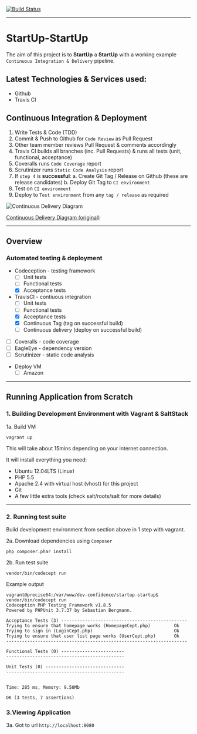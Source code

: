 [![Build Status](https://travis-ci.org/dev-confidence/startup-startup.svg?branch=master)](https://travis-ci.org/dev-confidence/startup-startup)

---

# StartUp-StartUp

The aim of this project is to **StartUp** a **StartUp** with a working example `Continuous Integration & Delivery` pipeline.

## Latest Technologies & Services used:

* Github
* Travis CI

## Continuous Integration & Deployment

1. Write Tests & Code (TDD)
2. Commit & Push to Github for `Code Review` as Pull Request
3. Other team member reviews Pull Request & comments accordingly
4. Travis CI builds all branches (inc. Pull Requests) & runs all tests (unit, functional, acceptance) 
5. Coveralls runs `Code Coverage` report
6. Scrutinizer runs `Static Code Analysis` report
6. If `step 4` is **successful**: 
     a. Create Git Tag / Release on Github (these are release candidates)
     b. Deploy Git Tag to `CI environment`
7. Test on `CI environment`
8. Deploy to `Test environment` from any `tag / release` as required

![Continuous Delivery Diagram](https://raw.githubusercontent.com/dev-confidence/startup-startup/master/docs/img/continuous_delivery.png)

[Continuous Delivery Diagram (original)](https://raw.githubusercontent.com/dev-confidence/startup-startup/master/docs/img/continuous_delivery.png)

---

## Overview

### Automated testing & deployment

* Codeception - testing framework
    - [ ] Unit tests
    - [ ] Functional tests
    - [x] Acceptance tests
* TravisCI - contiuous integration
    - [ ] Unit tests
    - [ ] Functional tests
    - [x] Acceptance tests
    - [x] Continuous Tag (tag on successful build)
    - [ ] Continuous delivery (deploy on successful build)
* [ ] Coveralls - code coverage
* [ ] EagleEye - dependency version
* [ ] Scrutinizer - static code analysis
* Deploy VM
    - [ ] Amazon

---

## Running Application from Scratch

### 1. Building Development Environment with Vagrant & SaltStack

1a. Build VM

```
vagrant up
```

This will take about 15mins depending on your internet connection.

It will install everything you need:

* Ubuntu 12.04LTS (Linux)
* PHP 5.5
* Apache 2.4 with virtual host (vhost) for this project
* Git
* A few little extra tools (check salt/roots/salt for more details)

---

### 2. Running test suite

Build development environment from section above in 1 step with vagrant.

2a. Download dependencies using `Composer`

```
php composer.phar install
```

2b. Run test suite

```
vendor/bin/codecept run
```

Example output

```
vagrant@precise64:/var/www/dev-confidence/startup-startup$ vendor/bin/codecept run
Codeception PHP Testing Framework v1.8.5
Powered by PHPUnit 3.7.37 by Sebastian Bergmann.

Acceptance Tests (3) ------------------------------------------------
Trying to ensure that homepage works (HomepageCept.php)         Ok
Trying to sign in (LoginCept.php)                               Ok
Trying to ensure that user list page works (UserCept.php)       Ok
---------------------------------------------------------------------

Functional Tests (0) ------------------------
---------------------------------------------

Unit Tests (0) ------------------------------
---------------------------------------------


Time: 285 ms, Memory: 9.50Mb

OK (3 tests, 7 assertions)
```

### 3.Viewing Application

3a. Got to url `http://localhost:8080`
